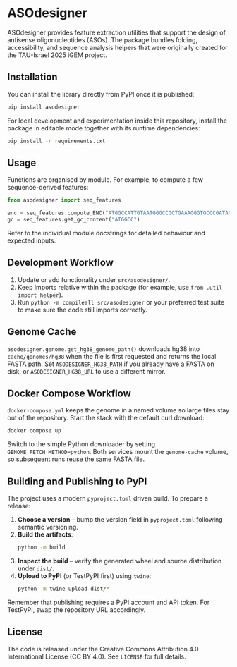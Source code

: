 # ASOdesigner

ASOdesigner provides feature extraction utilities that support the design of antisense oligonucleotides (ASOs). The
package bundles folding, accessibility, and sequence analysis helpers that were originally created for the TAU-Israel
2025 iGEM project.

## Installation

You can install the library directly from PyPI once it is published:

```bash
pip install asodesigner
```

For local development and experimentation inside this repository, install the package in editable mode together with
its runtime dependencies:

```bash
pip install -r requirements.txt
```

## Usage

Functions are organised by module. For example, to compute a few sequence-derived features:

```python
from asodesigner import seq_features

enc = seq_features.compute_ENC("ATGGCCATTGTAATGGGCCGCTGAAAGGGTGCCCGATAG")
gc = seq_features.get_gc_content("ATGGCC")
```

Refer to the individual module docstrings for detailed behaviour and expected inputs.

## Development Workflow

1. Update or add functionality under `src/asodesigner/`.
2. Keep imports relative within the package (for example, use `from .util import helper`).
3. Run `python -m compileall src/asodesigner` or your preferred test suite to make sure the code still imports
   correctly.


## Genome Cache

`asodesigner.genome.get_hg38_genome_path()` downloads hg38 into `cache/genomes/hg38`
when the file is first requested and returns the local FASTA path. Set
`ASODESIGNER_HG38_PATH` if you already have a FASTA on disk, or
`ASODESIGNER_HG38_URL` to use a different mirror.

## Docker Compose Workflow

`docker-compose.yml` keeps the genome in a named volume so large files stay out
of the repository. Start the stack with the default curl download:

```bash
docker compose up
```

Switch to the simple Python downloader by setting `GENOME_FETCH_METHOD=python`.
Both services mount the `genome-cache` volume, so subsequent runs reuse the same
FASTA file.

## Building and Publishing to PyPI

The project uses a modern `pyproject.toml` driven build. To prepare a release:

1. **Choose a version** – bump the version field in `pyproject.toml` following semantic versioning.
2. **Build the artifacts**:
   ```bash
   python -m build
   ```
3. **Inspect the build** – verify the generated wheel and source distribution under `dist/`.
4. **Upload to PyPI** (or TestPyPI first) using `twine`:
   ```bash
   python -m twine upload dist/*
   ```

Remember that publishing requires a PyPI account and API token. For TestPyPI, swap the repository URL accordingly.

## License

The code is released under the Creative Commons Attribution 4.0 International License (CC BY 4.0). See `LICENSE` for
full details.
